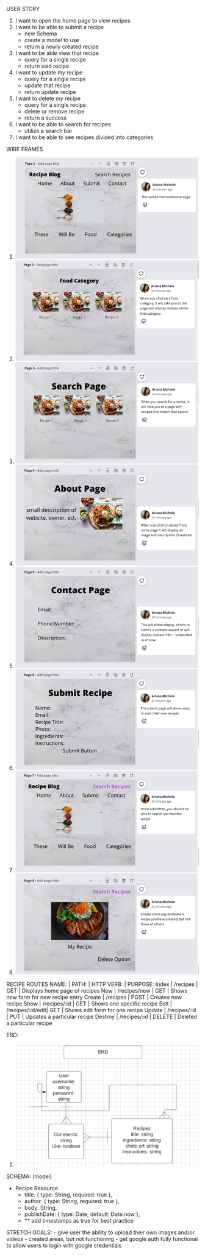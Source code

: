 USER STORY  
1. I want to open the home page to view recipes
2. I want to be able to submit a recipe
    - new Schema
    - create a model to use
    - return a newly created recipe
3. I want to be able view that recipe
    - query for a single recipe
    - return said recipe
4. I want to update my recipe 
    - query for a single recipe
    - update that recipe
    - return update recipe
5. I want to delete my recipe
    - query for a single recipe
    - delete or remove recipe
    - return a success
6. I want to be able to search for recipes
    - utilize a search bar
7. I want to be able to see recipes divided into categories

WIRE FRAMES
1. ![](./Images/projectPhoto1.jpeg)
2. ![](./Images/projectPhoto2.jpeg)
3. ![](./Images/projectPhoto3.jpeg)
4. ![](./Images/projectPhoto4.jpeg)
5. ![](./Images/projectPhoto5.jpeg)
6. ![](./Images/projectPhoto6.jpeg)
7. ![](./Images/projectPhoto7.jpeg)
8. ![](./Images/projectPhoto8.jpeg)

RECIPE ROUTES
NAME:   | PATH:            | HTTP VERB: | PURPOSE:
Index   | /recipes         | GET        | Displays home page of recipes
New     | /recipes/new     | GET        | Shows new form for new recipe entry
Create  | /recipes         | POST       | Creates new recipe
Show    | /recipes/:id     | GET        | Shows one specific recipe
Edit    | /recipes/:id/edit| GET        | Shows edit form for one recipe
Update  | /recipes/:id     | PUT        | Updates a particular recipe
Destroy | /recipes/:id     | DELETE     | Deleted a particular recipe

ERD:
1. ![](./Images/ERD.jpeg)

SCHEMA: (model)
- Recipe Resource
    - title: { type: String, required: true },
    - author: { type: String, required: true },
    - body: String,
    - publishDate: { type: Date, default: Date.now },
    - ** add timestamps as true for best practice

STRETCH GOALS:
    - give user the ability to upload their own images and/or videos
        - created areas, but not functioning
    - get google auth fully functional to allow users to login with google credentials
